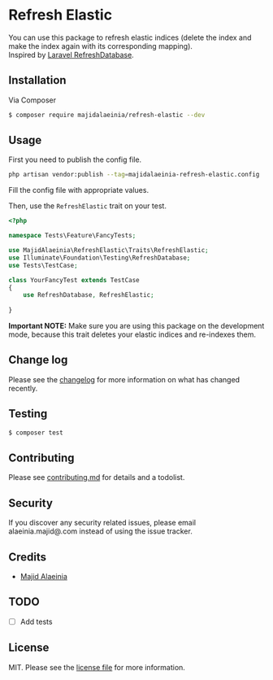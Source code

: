 # Refresh Elastic

You can use this package to refresh elastic indices (delete the index and make the index again with its corresponding mapping).  
Inspired by [Laravel RefreshDatabase](https://github.com/laravel/framework/blob/b9203fca96960ef9cd8860cb4ec99d1279353a8d/src/Illuminate/Foundation/Testing/RefreshDatabase.php). 

## Installation

Via Composer

``` bash
$ composer require majidalaeinia/refresh-elastic --dev
```

## Usage

First you need to publish the config file.
```bash
php artisan vendor:publish --tag=majidalaeinia-refresh-elastic.config
````
Fill the config file with appropriate values.


Then, use the `RefreshElastic` trait on your test.

```php
<?php

namespace Tests\Feature\FancyTests;

use MajidAlaeinia\RefreshElastic\Traits\RefreshElastic;
use Illuminate\Foundation\Testing\RefreshDatabase;
use Tests\TestCase;

class YourFancyTest extends TestCase
{
    use RefreshDatabase, RefreshElastic;
    
}
```

**Important NOTE:** Make sure you are using this package on the development mode, because this trait deletes your 
elastic indices and re-indexes them.

## Change log

Please see the [changelog](changelog.md) for more information on what has changed recently.

## Testing

``` bash
$ composer test
```

## Contributing

Please see [contributing.md](contributing.md) for details and a todolist.

## Security

If you discover any security related issues, please email alaeinia.majid@.com instead of using the issue tracker.

## Credits

- [Majid Alaeinia](https://github.com/majidalaeinia)

## TODO
- [ ] Add tests

## License

MIT. Please see the [license file](license.md) for more information.

[ico-version]: https://img.shields.io/packagist/v/majidalaeinia/refresh-elastic.svg?style=flat-square
[ico-downloads]: https://img.shields.io/packagist/dt/majidalaeinia/refresh-elastic.svg?style=flat-square
[ico-travis]: https://img.shields.io/travis/majidalaeinia/refresh-elastic/master.svg?style=flat-square
[ico-styleci]: https://styleci.io/repos/12345678/shield

[link-packagist]: https://packagist.org/packages/majidalaeinia/refresh-elastic
[link-downloads]: https://packagist.org/packages/majidalaeinia/refresh-elastic
[link-travis]: https://travis-ci.org/majidalaeinia/refresh-elastic
[link-styleci]: https://styleci.io/repos/12345678
[link-author]: https://github.com/majidalaeinia
[link-contributors]: ../../contributors
